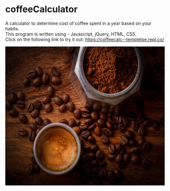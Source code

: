# coffeeCalculator
A calculator to determine cost of coffee spent in a year based on your habits. <br>
This program is written using - Javascript, jQuery, HTML, CSS.
<br>
Click on the following link to try it out: 
https://coffeecalc--templetse.repl.co/

<p>
<img src="https://github.com/temptgithub/coffeeCalculator/blob/master/coffee.jpg" width="820" height="440" /> 
</p>

